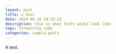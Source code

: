 ```yaml
---
layout: post
title: a test
date: 2024-06-18 19:32:13
description: this is what tests would look like
tags: formatting code
categories: sample-posts
---
```


A test.
